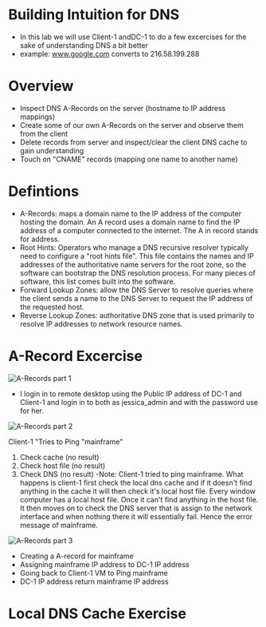 # Building Intuition for DNS

- In this lab we will use Client-1 andDC-1 to do a few excercises for the sake of understanding DNS a bit better
- example: www.google.com converts to 216.58.199.288

# Overview
- Inspect DNS A-Records on the server (hostname to IP address mappings)
- Create some of our own A-Records on the server and observe them from the client
- Delete records from server and inspect/clear the client DNS cache to gain understanding
- Touch on "CNAME" records (mapping one name to another name)

# Defintions
- A-Records: maps a domain name to the IP address of the computer hosting the domain. An A record uses a domain name to find the IP address of a computer connected to the internet. The A in record stands for address. 
- Root Hints: Operators who manage a DNS recursive resolver typically need to configure a "root hints file". This file contains the names and IP addresses of the authoritative name servers for the root zone, so the software can bootstrap the DNS resolution process. For many pieces of software, this list comes built into the software.
- Forward Lookup Zones: allow the DNS Server to resolve queries where the client sends a name to the DNS Server to request the IP address of the requested host. 
- Reverse Lookup Zones: authoritative DNS zone that is used primarily to resolve IP addresses to network resource names.

# A-Record Excercise 

![A-Records part 1](https://user-images.githubusercontent.com/58159183/210929360-3768c04f-1bf2-4137-978a-cb7caf5ccfe2.gif)

- I login in to remote desktop using the Public IP address of DC-1 and Client-1 and login in to both as jessica_admin and       with the password use for her. 


![A-Records part 2](https://user-images.githubusercontent.com/58159183/210931278-45ac3181-1fb3-474d-8a14-cfcae9399f6f.gif)


Client-1 "Tries to Ping "mainframe"
1) Check cache (no result)
2) Check host file (no result)
3) Check DNS (no result)
-Note: Client-1 tried to ping mainframe. What happens is client-1 first check the local dns cache and if it doesn't find anything in the cache it will then check it's local host file. Every window computer has a local host file. Once it can't find anything in the host file. It then moves on to check the DNS server that is assign to the network interface and when nothing there it will essentially fail. Hence the error message of mainframe. 


![A-Records part 3](https://user-images.githubusercontent.com/58159183/210932877-d3d2f7b9-14ff-441f-b5b6-1c2d1c1bf3f3.gif)


- Creating a A-record for mainframe
- Assigning mainframe IP address to DC-1 IP address
- Going back to Client-1 VM to Ping mainframe 
- DC-1 IP address return mainframe IP address


# Local DNS Cache Exercise


